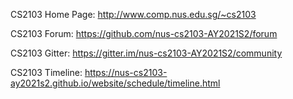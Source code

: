 CS2103 Home Page: http://www.comp.nus.edu.sg/~cs2103

CS2103 Forum: https://github.com/nus-cs2103-AY2021S2/forum

CS2103 Gitter: https://gitter.im/nus-cs2103-AY2021S2/community

CS2103 Timeline: https://nus-cs2103-ay2021s2.github.io/website/schedule/timeline.html
